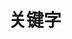 ---
title: "关键字"
menu:
  main:
    identifier: "cpp-keywords"
    parent: "cpp"
    name: "关键字"
    weight: 5
---